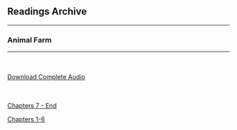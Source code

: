 <h2>Readings Archive</h2>
<div class="container">
	<hr />
	<h3>Animal Farm</h3>
	<div class="container"><hr /></div>
</div>
<hr style="height:20px; visibility:hidden;" />
<p><a href="https://github.com/LunarTiger/stwl/releases/download/animal_farm/animal_farm.m4a">Download Complete Audio</a></p>
<hr style="height:20px; visibility:hidden;" />
<p><a href="/stwl/archive/animal_farm/animal_farm_chapter7-finish_1-13-20.m4a">Chapters 7 - End</a></p>
<p><a href="/stwl/archive/animal_farm/animal_farm_chapter1-6_1-10-20.m4a">Chapters 1-6</a></p>